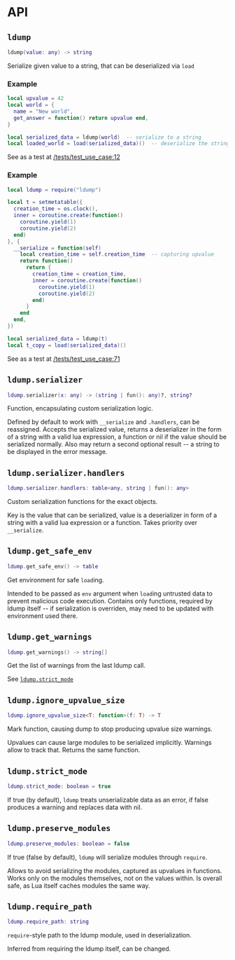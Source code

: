 # API

## `ldump`

```lua
ldump(value: any) -> string
```

Serialize given value to a string, that can be deserialized via `load`

### Example

```lua
local upvalue = 42
local world = {
  name = "New world",
  get_answer = function() return upvalue end,
}

local serialized_data = ldump(world)  -- serialize to a string
local loaded_world = load(serialized_data)()  -- deserialize the string
```

See as a test at [/tests/test_use_case:12](/tests/test_use_case#L12)

### Example

```lua
local ldump = require("ldump")

local t = setmetatable({
  creation_time = os.clock(),
  inner = coroutine.create(function()
    coroutine.yield(1)
    coroutine.yield(2)
  end)
}, {
  __serialize = function(self)
    local creation_time = self.creation_time  -- capturing upvalue
    return function()
      return {
        creation_time = creation_time,
        inner = coroutine.create(function()
          coroutine.yield(1)
          coroutine.yield(2)
        end)
      }
    end
  end,
})

local serialized_data = ldump(t)
local t_copy = load(serialized_data)()
```

See as a test at [/tests/test_use_case:71](/tests/test_use_case#L71)

## `ldump.serializer`

```lua
ldump.serializer(x: any) -> (string | fun(): any)?, string?
```

Function, encapsulating custom serialization logic.

Defined by default to work with `__serialize` and `.handlers`, can be reassigned. Accepts the serialized value, returns a deserializer in the form of a string with a valid lua expression, a function or nil if the value should be serialized normally. Also may return a second optional result -- a string to be displayed in the error message.

## `ldump.serializer.handlers`

```lua
ldump.serializer.handlers: table<any, string | fun(): any>
```

Custom serialization functions for the exact objects. 

Key is the value that can be serialized, value is a deserializer in form of a string with a valid lua expression or a function. Takes priority over `__serialize`.

## `ldump.get_safe_env`

```lua
ldump.get_safe_env() -> table
```

Get environment for safe `load`ing.

Intended to be passed as `env` argument when `load`ing untrusted data to prevent malicious code execution. Contains only functions, required by ldump itself -- if serialization is overriden, may need to be updated with environment used there.

## `ldump.get_warnings`

```lua
ldump.get_warnings() -> string[]
```

Get the list of warnings from the last ldump call.

See [`ldump.strict_mode`](#ldumpstrict_mode)

## `ldump.ignore_upvalue_size`

```lua
ldump.ignore_upvalue_size<T: function>(f: T) -> T
```

Mark function, causing dump to stop producing upvalue size warnings.

Upvalues can cause large modules to be serialized implicitly. Warnings allow to track that. Returns the same function.

## `ldump.strict_mode`

```lua
ldump.strict_mode: boolean = true
```

If true (by default), `ldump` treats unserializable data as an error, if false produces a warning and replaces data with nil.

## `ldump.preserve_modules`

```lua
ldump.preserve_modules: boolean = false
```

If true (false by default), `ldump` will serialize modules through `require`.

Allows to avoid serializing the modules, captured as upvalues in functions. Works only on the modules themselves, not on the values within. Is overall safe, as Lua itself caches modules the same way.

## `ldump.require_path`

```lua
ldump.require_path: string
```

`require`-style path to the ldump module, used in deserialization.

Inferred from requiring the ldump itself, can be changed.

